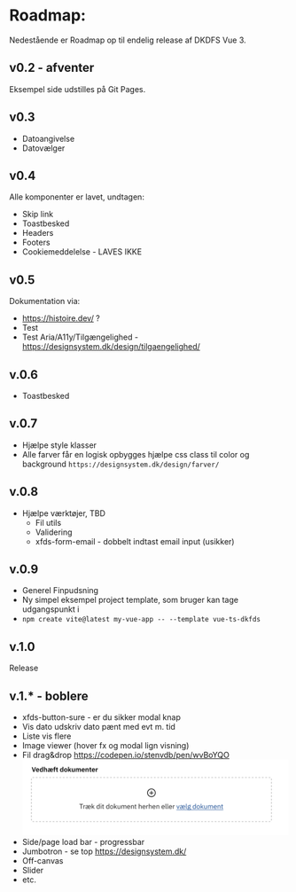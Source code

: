 
# Roadmap:
Nedestående er Roadmap op til endelig release af DKDFS Vue 3.


## v0.2 - afventer
Eksempel side udstilles på Git Pages.

## v0.3
- Datoangivelse
- Datovælger

## v0.4
Alle komponenter er lavet, undtagen:
- Skip link
- Toastbesked
- Headers
- Footers
- Cookiemeddelelse - LAVES IKKE

## v0.5
Dokumentation via:
- https://histoire.dev/ ?
- Test
- Test Aria/A11y/Tilgængelighed - https://designsystem.dk/design/tilgaengelighed/

## v.0.6
- Toastbesked


## v.0.7
- Hjælpe style klasser
- Alle farver får en logisk opbygges hjælpe css class til color og background `https://designsystem.dk/design/farver/`

## v.0.8
- Hjælpe værktøjer, TBD
  - Fil utils
  - Validering
  - xfds-form-email - dobbelt indtast email input (usikker)

## v.0.9
- Generel Finpudsning
- Ny simpel eksempel project template, som bruger kan tage udgangspunkt i
- `npm create vite@latest my-vue-app -- --template vue-ts-dkfds`


## v.1.0
Release

## v.1.* - boblere
- xfds-button-sure - er du sikker modal knap
- Vis dato udskriv dato pænt med evt m. tid
- Liste vis flere
- Image viewer (hover fx og modal lign visning)
- Fil drag&drop  https://codepen.io/stenvdb/pen/wvBoYQO
  ![Drag and drop eksempel](./drag&drop.png)
- Side/page load bar - progressbar
- Jumbotron - se top https://designsystem.dk/
- Off-canvas
- Slider
- etc.



